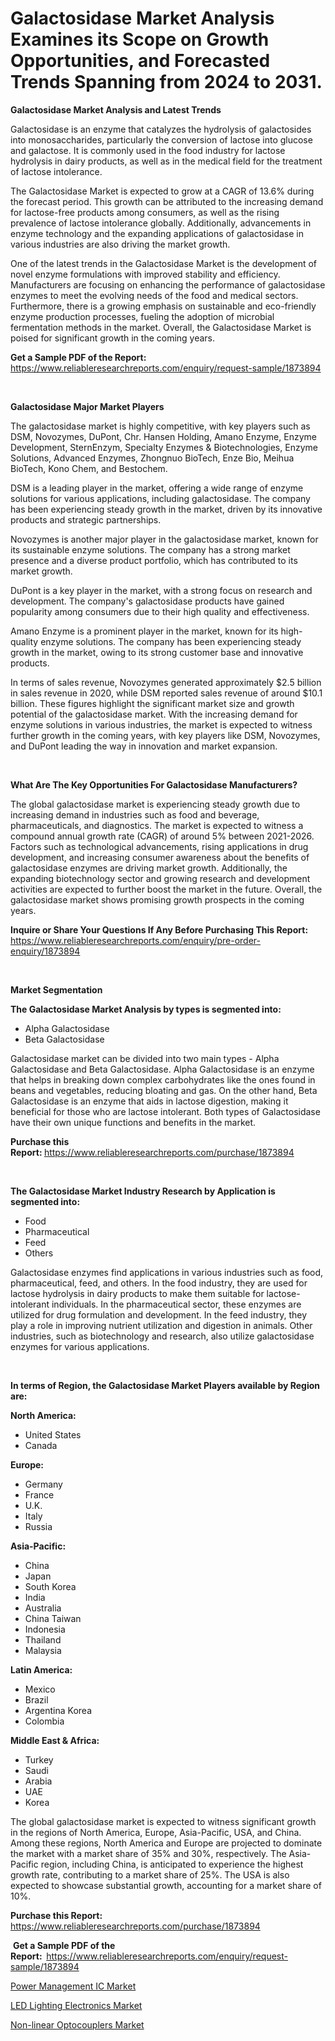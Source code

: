 <p><h1>Galactosidase Market Analysis Examines its Scope on Growth Opportunities, and Forecasted Trends Spanning from 2024 to 2031.</h1></p><p><strong>Galactosidase Market Analysis and Latest Trends</strong></p>
<p><p>Galactosidase is an enzyme that catalyzes the hydrolysis of galactosides into monosaccharides, particularly the conversion of lactose into glucose and galactose. It is commonly used in the food industry for lactose hydrolysis in dairy products, as well as in the medical field for the treatment of lactose intolerance.</p><p>The Galactosidase Market is expected to grow at a CAGR of 13.6% during the forecast period. This growth can be attributed to the increasing demand for lactose-free products among consumers, as well as the rising prevalence of lactose intolerance globally. Additionally, advancements in enzyme technology and the expanding applications of galactosidase in various industries are also driving the market growth.</p><p>One of the latest trends in the Galactosidase Market is the development of novel enzyme formulations with improved stability and efficiency. Manufacturers are focusing on enhancing the performance of galactosidase enzymes to meet the evolving needs of the food and medical sectors. Furthermore, there is a growing emphasis on sustainable and eco-friendly enzyme production processes, fueling the adoption of microbial fermentation methods in the market. Overall, the Galactosidase Market is poised for significant growth in the coming years.</p></p>
<p><strong>Get a Sample PDF of the Report:&nbsp;</strong> <a href="https://www.reliableresearchreports.com/enquiry/request-sample/1873894">https://www.reliableresearchreports.com/enquiry/request-sample/1873894</a></p>
<p>&nbsp;</p>
<p><strong>Galactosidase Major Market Players</strong></p>
<p><p>The galactosidase market is highly competitive, with key players such as DSM, Novozymes, DuPont, Chr. Hansen Holding, Amano Enzyme, Enzyme Development, SternEnzym, Specialty Enzymes & Biotechnologies, Enzyme Solutions, Advanced Enzymes, Zhongnuo BioTech, Enze Bio, Meihua BioTech, Kono Chem, and Bestochem.</p><p>DSM is a leading player in the market, offering a wide range of enzyme solutions for various applications, including galactosidase. The company has been experiencing steady growth in the market, driven by its innovative products and strategic partnerships.</p><p>Novozymes is another major player in the galactosidase market, known for its sustainable enzyme solutions. The company has a strong market presence and a diverse product portfolio, which has contributed to its market growth.</p><p>DuPont is a key player in the market, with a strong focus on research and development. The company's galactosidase products have gained popularity among consumers due to their high quality and effectiveness.</p><p>Amano Enzyme is a prominent player in the market, known for its high-quality enzyme solutions. The company has been experiencing steady growth in the market, owing to its strong customer base and innovative products.</p><p>In terms of sales revenue, Novozymes generated approximately $2.5 billion in sales revenue in 2020, while DSM reported sales revenue of around $10.1 billion. These figures highlight the significant market size and growth potential of the galactosidase market. With the increasing demand for enzyme solutions in various industries, the market is expected to witness further growth in the coming years, with key players like DSM, Novozymes, and DuPont leading the way in innovation and market expansion.</p></p>
<p>&nbsp;</p>
<p><strong>What Are The Key Opportunities For Galactosidase Manufacturers?</strong></p>
<p><p>The global galactosidase market is experiencing steady growth due to increasing demand in industries such as food and beverage, pharmaceuticals, and diagnostics. The market is expected to witness a compound annual growth rate (CAGR) of around 5% between 2021-2026. Factors such as technological advancements, rising applications in drug development, and increasing consumer awareness about the benefits of galactosidase enzymes are driving market growth. Additionally, the expanding biotechnology sector and growing research and development activities are expected to further boost the market in the future. Overall, the galactosidase market shows promising growth prospects in the coming years.</p></p>
<p><strong>Inquire or Share Your Questions If Any Before Purchasing This Report:</strong> <a href="https://www.reliableresearchreports.com/enquiry/pre-order-enquiry/1873894">https://www.reliableresearchreports.com/enquiry/pre-order-enquiry/1873894</a></p>
<p>&nbsp;</p>
<p><strong>Market Segmentation</strong></p>
<p><strong>The Galactosidase Market Analysis by types is segmented into:</strong></p>
<p><ul><li>Alpha Galactosidase</li><li>Beta Galactosidase</li></ul></p>
<p><p>Galactosidase market can be divided into two main types - Alpha Galactosidase and Beta Galactosidase. Alpha Galactosidase is an enzyme that helps in breaking down complex carbohydrates like the ones found in beans and vegetables, reducing bloating and gas. On the other hand, Beta Galactosidase is an enzyme that aids in lactose digestion, making it beneficial for those who are lactose intolerant. Both types of Galactosidase have their own unique functions and benefits in the market.</p></p>
<p><strong>Purchase this Report:&nbsp;</strong><a href="https://www.reliableresearchreports.com/purchase/1873894">https://www.reliableresearchreports.com/purchase/1873894</a></p>
<p>&nbsp;</p>
<p><strong>The Galactosidase Market Industry Research by Application is segmented into:</strong></p>
<p><ul><li>Food</li><li>Pharmaceutical</li><li>Feed</li><li>Others</li></ul></p>
<p><p>Galactosidase enzymes find applications in various industries such as food, pharmaceutical, feed, and others. In the food industry, they are used for lactose hydrolysis in dairy products to make them suitable for lactose-intolerant individuals. In the pharmaceutical sector, these enzymes are utilized for drug formulation and development. In the feed industry, they play a role in improving nutrient utilization and digestion in animals. Other industries, such as biotechnology and research, also utilize galactosidase enzymes for various applications.</p></p>
<p>&nbsp;</p>
<p><strong>In terms of Region, the Galactosidase Market Players available by Region are:</strong></p>
<p>
    <p> <strong> North America: </strong>
        <ul>
            <li>United States</li>
            <li>Canada</li>
        </ul>
        </p> 
    <p> <strong> Europe: </strong>
        <ul>
            <li>Germany</li>
            <li>France</li>
            <li>U.K.</li>
            <li>Italy</li>
            <li>Russia</li>
        </ul>
        </p> 
    <p> <strong> Asia-Pacific: </strong>
        <ul>
            <li>China</li>
            <li>Japan</li>
            <li>South Korea</li>
            <li>India</li>
            <li>Australia</li>
            <li>China Taiwan</li>
            <li>Indonesia</li>
            <li>Thailand</li>
            <li>Malaysia</li>
        </ul>
        </p> 
    <p> <strong> Latin America: </strong>
        <ul>
            <li>Mexico</li>
            <li>Brazil</li>
            <li>Argentina Korea</li>
            <li>Colombia</li>
        </ul>
        </p> 
    <p> <strong> Middle East & Africa: </strong>
        <ul>
            <li>Turkey</li>
            <li>Saudi</li>
            <li>Arabia</li>
            <li>UAE</li>
            <li>Korea</li>
        </ul>
    </p>
    </p>
<p><p>The global galactosidase market is expected to witness significant growth in the regions of North America, Europe, Asia-Pacific, USA, and China. Among these regions, North America and Europe are projected to dominate the market with a market share of 35% and 30%, respectively. The Asia-Pacific region, including China, is anticipated to experience the highest growth rate, contributing to a market share of 25%. The USA is also expected to showcase substantial growth, accounting for a market share of 10%.</p></p>
<p><strong>Purchase this Report: </strong><a href="https://www.reliableresearchreports.com/purchase/1873894">https://www.reliableresearchreports.com/purchase/1873894</a></p>
<p>&nbsp;<strong>Get a Sample PDF of the Report:&nbsp;&nbsp;</strong><a href="https://www.reliableresearchreports.com/enquiry/request-sample/1873894">https://www.reliableresearchreports.com/enquiry/request-sample/1873894</a></p>
<p><strong></strong></p>
<p><p><a href="https://view.publitas.com/reportprime-1/power-management-ic-market-dynamics-2023-2030-also-about-its-market-trends-projections-and-opportunities/">Power Management IC Market</a></p><p><a href="https://view.publitas.com/reportprime-1/led-lighting-electronics-market-offers-provide-insightful-data-for-the-time-period-from-2023-to-2030-and-also-provide-analysis-based-on-application-type-and-region/">LED Lighting Electronics Market</a></p><p><a href="https://view.publitas.com/reportprime-1/global-non-linear-optocouplers-market-by-types-applications-and-major-players-with-regional-growth-rate-analysis-and-development-situation-from-2023-to-2030/">Non-linear Optocouplers Market</a></p></p>